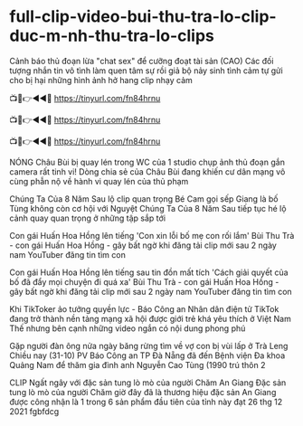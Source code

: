 # full-clip-video-bui-thu-tra-lo-clip-duc-m-nh-thu-tra-lo-clips

Cảnh báo thủ đoạn lừa "chat sex" để cưỡng đoạt tài sản (CAO) Các đối tượng nhắn tin vô tình làm quen tâm sự rồi giả bộ nảy sinh tình cảm tự gửi cho bị hại những hình ảnh hở hang clip nhạy cảm

📺📱👉◄◄🔴  https://tinyurl.com/fn84hrnu

📺📱👉◄◄🔴  https://tinyurl.com/fn84hrnu

📺📱👉◄◄🔴  https://tinyurl.com/fn84hrnu


NÓNG Châu Bùi bị quay lén trong WC của 1 studio chụp ảnh thủ đoạn gắn camera rất tinh vi! Dòng chia sẻ của Châu Bùi đang khiến cư dân mạng vô cùng phẫn nộ về hành vi quay lén của thủ phạm

Chúng Ta Của 8 Năm Sau lộ clip quan trọng Bé Cam gọi sếp Giang là bố Tùng không còn cơ hội với Nguyệt Chúng Ta Của 8 Năm Sau tiếp tục hé lộ cảnh quay quan trọng ở những tập sắp tới

Con gái Huấn Hoa Hồng lên tiếng 'Con xin lỗi bố mẹ con rối lắm' Bùi Thu Trà - con gái Huấn Hoa Hồng - gây bất ngờ khi đăng tải clip mới sau 2 ngày nam YouTuber đăng tin tìm con

Con gái Huấn Hoa Hồng lên tiếng sau tin đồn mất tích 'Cách giải quyết của bố đã đẩy mọi chuyện đi quá xa' Bùi Thu Trà - con gái Huấn Hoa Hồng - gây bất ngờ khi đăng tải clip mới sau 2 ngày nam YouTuber đăng tin tìm con

Khi TikToker ảo tưởng quyền lực - Báo Công an Nhân dân điện tử TikTok đang trở thành nền tảng mạng xã hội được giới trẻ khá yêu thích ở Việt Nam Thế nhưng bên cạnh những video ngắn có nội dung phong phú

Gặp người đàn ông nửa ngày băng rừng tìm về vợ con bị vùi lấp ở Trà Leng Chiều nay (31-10) PV Báo Công an TP Đà Nẵng đã đến Bệnh viện Đa khoa Quảng Nam để thăm gia đình anh Nguyễn Cao Tùng (1990 trú thôn 2

CLIP Ngất ngây với đặc sản tung lò mò của người Chăm An Giang Đặc sản tung lò mò của người Chăm giờ đây đã là thương hiệu đặc sản An Giang được công nhận là 1 trong 6 sản phẩm đầu tiên của tỉnh này đạt 26 thg 12 2021 fgbfdcg
